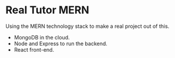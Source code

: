 # Real Tutor MERN

Using the MERN technology stack to make a real project out of this.

- MongoDB in the cloud.
- Node and Express to run the backend.
- React front-end.
